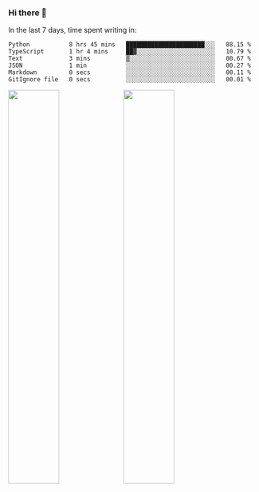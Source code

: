 ### Hi there 👋

In the last 7 days, time spent writing in:

<!--START_SECTION:waka-->

```text
Python           8 hrs 45 mins   ██████████████████████░░░   88.15 %
TypeScript       1 hr 4 mins     ██▓░░░░░░░░░░░░░░░░░░░░░░   10.79 %
Text             3 mins          ▒░░░░░░░░░░░░░░░░░░░░░░░░   00.67 %
JSON             1 min           ░░░░░░░░░░░░░░░░░░░░░░░░░   00.27 %
Markdown         0 secs          ░░░░░░░░░░░░░░░░░░░░░░░░░   00.11 %
GitIgnore file   0 secs          ░░░░░░░░░░░░░░░░░░░░░░░░░   00.01 %
```

<!--END_SECTION:waka-->

<img src="https://wakatime.com/share/@jimtje/5d0c92de-08f8-4a72-8f2f-6a9693d1e318.svg" width=45% height=45%> <img src="https://wakatime.com/share/@jimtje/501498ae-bda5-4da7-a89d-b40bcdd5556d.svg" width=45% height=45%>
